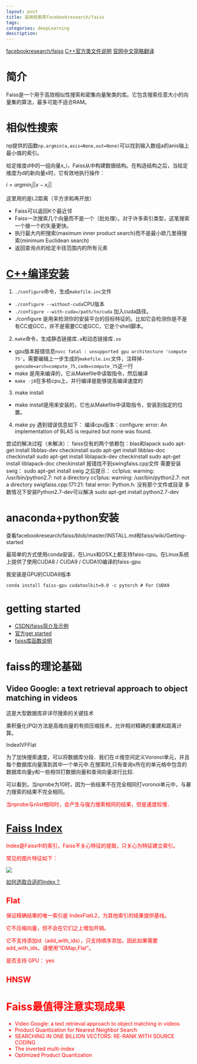 ```yaml
---
layout: post
title: 高效检索库facebookresearch/faiss
tags:
categories: deepLearning
description:
---
```


[facebookresearch/faiss](https://github.com/facebookresearch/faiss)
[C++官方类文件说明](https://rawgit.com/facebookresearch/faiss/master/docs/html/annotated.html)
[官网中文简略翻译](https://www.cnblogs.com/yhzhou/p/10568728.html)

# 简介

Faiss是一个用于高效相似性搜索和密集向量聚类的库。它包含搜索任意大小的向量集的算法，最多可能不适合RAM。

# 相似性搜索

np提供的函数`np.argmin(a,axis=None,out=None)`可以找到输入数组a的anis轴上最小值的索引。

给定维度d中的一组向量x_i，Faiss从中构建数据结构。在构造结构之后，当给定维度为d的新向量x时，它有效地执行操作：

$i = argmin_i || x - x_i ||$

这里用的是L2距离（平方求和再开放）

* Faiss可以返回K个最近邻
* Faiss一次搜索几个向量而不是一个（批处理）。对于许多索引类型，这笔搜索一个接一个的矢量更快。
* 执行最大内积搜索(maximum inner product search)而不是最小欧几里得搜索(minimum Euclidean search)
* 返回查询点的给定半径范围内的所有元素



# [C++编译安装](https://github.com/facebookresearch/faiss/blob/master/INSTALL.md)

1. `./configure`命令，生成`makefile.inc`文件
  *  `./configure --without-cuda`CPU版本
  *  `./configure --with-cuda=/path/to/cuda` 加入cuda路径。
  * ./configure 是用来检测你的安装平台的目标特征的。比如它会检测你是不是有CC或GCC，并不是需要CC或GCC，它是个shell脚本。
2. `make`命令，生成静态链接库`.a`和动态链接库`.so`
  * gpu版本报错信息`nvcc fatal : unsupported gpu architecture 'compute 75'`。需要编辑上一步生成的`makefile.inc`文件，注释掉`-gencode=arch=compute_75,code=compute_75`这一行
  * make 是用来编译的，它从Makefile中读取指令，然后编译
  * `make -j8`在多核cpu上，并行编译是能够提高编译速度的
3. make install
* make install是用来安装的，它也从Makefile中读取指令，安装到指定的位置。
4. make py
遇到错误信息如下：
编译cpu版本：configure: error: An implementation of BLAS is required but none was found.

>
尝试的解决过程（未解决）：
faiss仅有的两个依赖包：blas和lapack
sudo apt-get install libblas-dev checkinstall
sudo apt-get install libblas-doc checkinstall
sudo apt-get install liblapack-dev checkinstall
sudo apt-get install liblapack-doc checkinstall
报错找不到swingfaiss.cpp文件
需要安装swig：
sudo apt-get install swig
之后提示：
cc1plus: warning: /usr/bin/python2.7: not a directory
cc1plus: warning: /usr/bin/python2.7: not a directory
swigfaiss.cpp:171:21: fatal error: Python.h: 没有那个文件或目录
多数情况下安装Python2.7-dev可以解决
sudo apt-get install python2.7-dev


# anaconda+python安装

查看facebookresearch/faiss/blob/master/INSTALL.md和faiss/wiki/Getting-started

最简单的方式使用conda安装，在Linux和OSX上都支持faiss-cpu。在Linux系统上提供了使用CUDA8 / CUDA9 / CUDA10编译的faiss-gpu

我安装是GPU的CUDA9版本

`conda install faiss-gpu cudatoolkit=9.0 -c pytorch # For CUDA9`

# getting started

* [CSDN/faiss简介及示例](https://blog.csdn.net/kanbuqinghuanyizhang/article/details/80774609)
* [官方get started](https://github.com/facebookresearch/faiss/wiki/Getting-started)
* [faiss库函数说明](https://rawgit.com/facebookresearch/faiss/master/docs/html/namespacefaiss.html)

# faiss的理论基础

## Video Google: a text retrieval approach to object matching in videos
这是大型数据库非详尽搜索的关键技术

乘积量化(PQ)方法是高维向量的有损压缩技术，允许相对精确的重建和距离计算。

IndexIVFFlat

为了加快搜索速度，可以将数据库分段．我们在ｄ维空间定义Voronoi单元，并且每个数据库向量落到其中一个单元中.在搜索时,只有查询x所在的单元格中包含的数据库向量y和一些相邻打数据向量和查询向量进行比较.

可以看到，当nprobe为10时，因为一些结果不在完全相同打voronoi单元中，与暴力搜索的结果不完全相同。

<font color = 'red'>当nprobe与nlist相同时，会产生与强力搜索相同的结果，但是速度较慢．


# [Faiss Index](https://waltyou.github.io/Faiss-In-Project/)

Index是Faiss中的索引，Faiss不关心特征的提取，只关心为特征建立索引。

常见的图片特征如下：

![](https://waltyou.github.io/images/posts/image-feature-extration-algorithm.png)

[如何选取合适的Index？](https://waltyou.github.io/Faiss-Indexs/#%E6%8C%91%E4%B8%80%E4%B8%AA%E5%90%88%E9%80%82%E7%9A%84-index)

## Flat
保证精确结果的唯一索引是 IndexFlatL2，为其他索引的结果提供基线。

它不压缩向量，但不会在它们之上增加开销。

它不支持添加id（add_with_ids），只支持顺序添加，因此如果需要 add_with_ids，请使用“IDMap,Flat”。

是否支持 GPU： yes

## HNSW


# Faiss最值得注意实现成果
* Video Google: a text retrieval approach to object matching in videos
* Product Quantization for Nearest Neighbor Search
* SEARCHING IN ONE BILLION VECTORS: RE-RANK WITH SOURCE CODING
* The inverted multi-index
* Optimized Product Quantization
